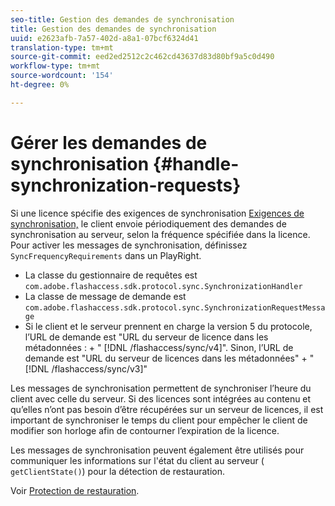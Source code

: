 ```yaml
---
seo-title: Gestion des demandes de synchronisation
title: Gestion des demandes de synchronisation
uuid: e2623afb-7a57-402d-a8a1-07bcf6324d41
translation-type: tm+mt
source-git-commit: eed2ed2512c2c462cd43637d83d80bf9a5c0d490
workflow-type: tm+mt
source-wordcount: '154'
ht-degree: 0%

---
```



# Gérer les demandes de synchronisation {#handle-synchronization-requests}

Si une licence spécifie des exigences de synchronisation [Exigences de synchronisation,](../../protecting-content/introduction/usage-rules/authentication/synchronization.md) le client envoie périodiquement des demandes de synchronisation au serveur, selon la fréquence spécifiée dans la licence. Pour activer les messages de synchronisation, définissez `SyncFrequencyRequirements` dans un PlayRight.

* La classe du gestionnaire de requêtes est `com.adobe.flashaccess.sdk.protocol.sync.SynchronizationHandler`
* La classe de message de demande est `com.adobe.flashaccess.sdk.protocol.sync.SynchronizationRequestMessage`
* Si le client et le serveur prennent en charge la version 5 du protocole, l’URL de demande est &quot;URL du serveur de licence dans les métadonnées : + &quot; [!DNL /flashaccess/sync/v4]&quot;. Sinon, l’URL de demande est &quot;URL du serveur de licences dans les métadonnées&quot; + &quot; [!DNL /flashaccess/sync/v3]&quot;

Les messages de synchronisation permettent de synchroniser l’heure du client avec celle du serveur. Si des licences sont intégrées au contenu et qu’elles n’ont pas besoin d’être récupérées sur un serveur de licences, il est important de synchroniser le temps du client pour empêcher le client de modifier son horloge afin de contourner l’expiration de la licence.

Les messages de synchronisation peuvent également être utilisés pour communiquer les informations sur l&#39;état du client au serveur ( `getClientState()`) pour la détection de restauration.

Voir [Protection de restauration](../../protecting-content/implementing-the-license-server/processing-drm-requests.md#rollback-detection).
